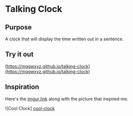 # Talking Clock

## Purpose

A clock that will display the time written out in a sentence.

## Try it out

[https://mggwxyz.github.io/talking-clock](https://mggwxyz.github.io/talking-clock)

## Inspiration

Here's the [imgur link](https://imgur.com/ZkhdjTs) along with the picture that inspired me.

![Cool Clock] [cool-clock]

[cool-clock]: ./images/very-cool-clock.jpg "Very Cool Clock"
